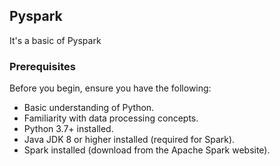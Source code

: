 ## Pyspark
It's a basic of Pyspark
### Prerequisites
Before you begin, ensure you have the following:

- Basic understanding of Python.
- Familiarity with data processing concepts.
- Python 3.7+ installed.
- Java JDK 8 or higher installed (required for Spark).
- Spark installed (download from the Apache Spark website).
